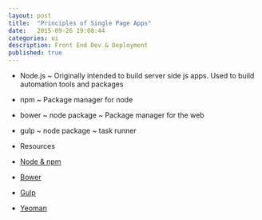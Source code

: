 ```yaml
---
layout: post
title:  "Principles of Single Page Apps"
date:   2015-09-26 19:08:44
categories: ui
description: Front End Dev & Deployment
published: true
---
```


* Node.js ~ Originally intended to build server side js apps. Used to build automation tools and packages
* npm ~ Package manager for node
* bower ~ node package ~ Package manager for the web
* gulp ~ node package ~ task runner

* Resources
* [Node & npm](http://www.sitepoint.com/beginners-guide-node-package-manager/)
* [Bower](https://blog.engineyard.com/2014/frontend-dependencies-management-part-1)
* [Gulp](https://blog.engineyard.com/2014/frontend-dependencies-management-part-2)
* [Yeoman](https://blog.engineyard.com/2014/frontend-dependencies-management-part-3)